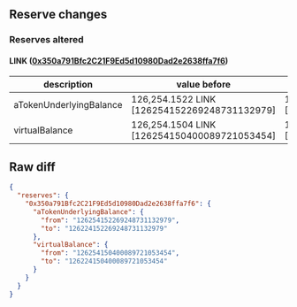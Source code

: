 ## Reserve changes

### Reserves altered

#### LINK ([0x350a791Bfc2C21F9Ed5d10980Dad2e2638ffa7f6](https://optimistic.etherscan.io/address/0x350a791Bfc2C21F9Ed5d10980Dad2e2638ffa7f6))

| description | value before | value after |
| --- | --- | --- |
| aTokenUnderlyingBalance | 126,254.1522 LINK [126254152269248731132979] | 126,224.1522 LINK [126224152269248731132979] |
| virtualBalance | 126,254.1504 LINK [126254150400089721053454] | 126,224.1504 LINK [126224150400089721053454] |


## Raw diff

```json
{
  "reserves": {
    "0x350a791Bfc2C21F9Ed5d10980Dad2e2638ffa7f6": {
      "aTokenUnderlyingBalance": {
        "from": "126254152269248731132979",
        "to": "126224152269248731132979"
      },
      "virtualBalance": {
        "from": "126254150400089721053454",
        "to": "126224150400089721053454"
      }
    }
  }
}
```